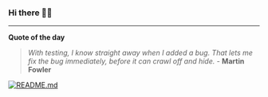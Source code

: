 ### Hi there 👋🏻


---

**Quote of the day**

> *With testing, I know straight away when I added a bug. That lets me fix the bug immediately, before it can crawl off and hide.* - **Martin Fowler** 

[![README.md](https://github.com/marcolovazzano/marcolovazzano/actions/workflows/readme.yml/badge.svg)](https://github.com/marcolovazzano/marcolovazzano/actions/workflows/readme.yml)

